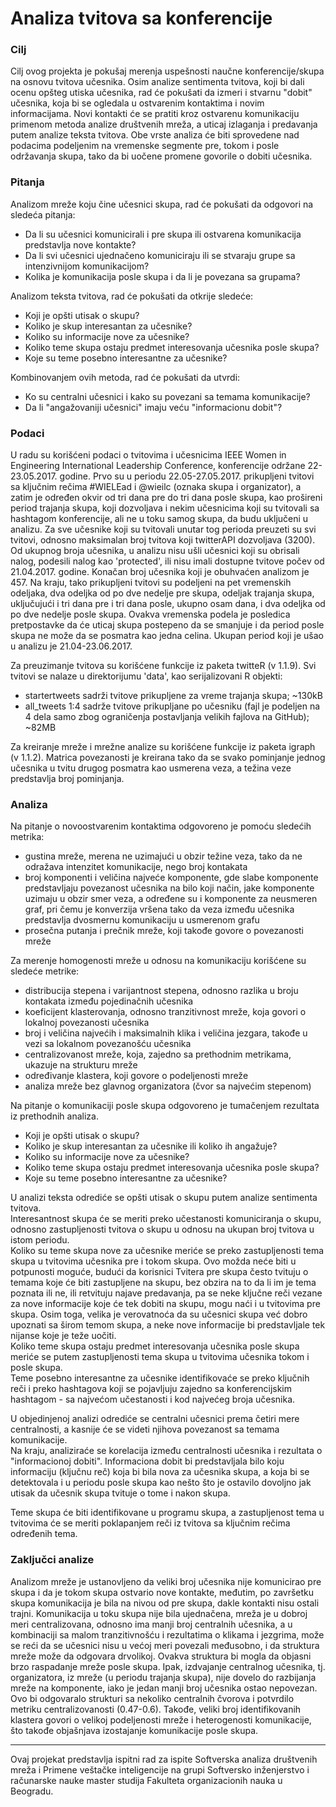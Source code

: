 # Analiza tvitova sa konferencije 



### Cilj 

Cilj ovog projekta je pokušaj merenja uspešnosti naučne konferencije/skupa na osnovu tvitova učesnika. Osim analize sentimenta tvitova, koji bi dali ocenu opšteg utiska učesnika, rad će pokušati da izmeri i stvarnu "dobit" učesnika, koja bi se ogledala u ostvarenim kontaktima i novim informacijama. Novi kontakti će se pratiti kroz ostvarenu komunikaciju primenom metoda analize društvenih mreža, a uticaj izlaganja i predavanja putem analize teksta tvitova. Obe vrste analiza će biti sprovedene nad podacima podeljenim na vremenske segmente pre, tokom i posle održavanja skupa, tako da bi uočene promene govorile o dobiti učesnika.  



### Pitanja

Analizom mreže koju čine učesnici skupa, rad će pokušati da odgovori na sledeća pitanja:

* Da li su učesnici komunicirali i pre skupa ili ostvarena komunikacija predstavlja nove kontakte?
* Da li svi učesnici ujednačeno komuniciraju ili se stvaraju grupe sa intenzivnijom komunikacijom?
* Kolika je komunikacija posle skupa i da li je povezana sa grupama?

Analizom teksta tvitova, rad će pokušati da otkrije sledeće:

* Koji je opšti utisak o skupu?
* Koliko je skup interesantan za učesnike?
* Koliko su informacije nove za učesnike?
* Koliko teme skupa ostaju predmet interesovanja učesnika posle skupa?
* Koje su teme posebno interesantne za učesnike?

Kombinovanjem ovih metoda, rad će pokušati da utvrdi:

* Ko su centralni učesnici i kako su povezani sa temama komunikacije?
* Da li "angažovaniji učesnici" imaju veću "informacionu dobit"? 



### Podaci

U radu su korišćeni podaci o tvitovima i učesnicima IEEE Women in Engineering International Leadership Conference, konferencije održane 22-23.05.2017. godine. Prvo su u periodu 22.05-27.05.2017. prikupljeni tvitovi sa ključnim rečima #WIELEad i @wieilc (oznaka skupa i organizator), a zatim je određen okvir od tri dana pre do tri dana posle skupa, kao prošireni period trajanja skupa, koji dozvoljava i nekim učesnicima koji su tvitovali sa hashtagom konferencije, ali ne u toku samog skupa, da budu uključeni u analizu. Za sve učesnike koji su tvitovali unutar tog perioda preuzeti su svi tvitovi, odnosno maksimalan broj tvitova koji twitterAPI dozvoljava (3200). Od ukupnog broja učesnika, u analizu nisu ušli učesnici koji su obrisali nalog, podesili nalog kao 'protected', ili nisu imali dostupne tvitove počev od 21.04.2017. godine. Konačan broj učesnika koji je obuhvaćen analizom je 457. Na kraju, tako prikupljeni tvitovi su podeljeni na pet vremenskih odeljaka, dva odeljka od po dve nedelje pre skupa, odeljak trajanja skupa, uključujući i tri dana pre i tri dana posle, ukupno osam dana, i dva odeljka od po dve nedelje posle skupa. Ovakva vremenska podela je posledica pretpostavke da će uticaj skupa postepeno da se smanjuje i da period posle skupa ne može da se posmatra kao jedna celina. Ukupan period koji je ušao u analizu je 21.04-23.06.2017.

Za preuzimanje tvitova su korišćene funkcije iz paketa twitteR (v 1.1.9).
Svi tvitovi se nalaze u direktorijumu 'data', kao serijalizovani R objekti:
* startertweets sadrži tvitove prikupljene za vreme trajanja skupa; ~130kB
* all_tweets 1:4 sadrže tvitove prikupljane po učesniku (fajl je podeljen na 4 dela samo zbog ograničenja postavljanja velikih fajlova na GitHub); ~82MB

Za kreiranje mreže i mrežne analize su korišćene funkcije iz paketa igraph (v 1.1.2). Matrica povezanosti je kreirana tako da se svako pominjanje jednog učesnika u tvitu drugog posmatra kao usmerena veza, a težina veze predstavlja broj pominjanja.  



### Analiza

Na pitanje o novoostvarenim kontaktima odgovoreno je pomoću sledećih metrika:  
* gustina mreže, merena ne uzimajući u obzir težine veza, tako da ne odražava intenzitet komunikacije, nego broj kontakata
* broj komponenti i veličina najveće komponente, gde slabe komponente predstavljaju povezanost učesnika na bilo koji način, jake komponente uzimaju u obzir smer veza, a određene su i komponente za neusmeren graf, pri čemu je konverzija vršena tako da veza između učesnika predstavlja dvosmernu komunikaciju u usmerenom grafu
* prosečna putanja i prečnik mreže, koji takođe govore o povezanosti mreže  

Za merenje homogenosti mreže u odnosu na komunikaciju korišćene su sledeće metrike:  
* distribucija stepena i varijantnost stepena, odnosno razlika u broju kontakata između pojedinačnih učesnika
* koeficijent klasterovanja, odnosno tranzitivnost mreže, koja govori o lokalnoj povezanosti učesnika
* broj i veličina najvećih i maksimalnih klika i veličina jezgara, takođe u vezi sa lokalnom povezanošću učesnika
* centralizovanost mreže, koja, zajedno sa prethodnim metrikama, ukazuje na strukturu mreže
* određivanje klastera, koji govore o podeljenosti mreže
* analiza mreže bez glavnog organizatora (čvor sa najvećim stepenom)  

Na pitanje o komunikaciji posle skupa odgovoreno je tumačenjem rezultata iz prethodnih analiza.  
* Koji je opšti utisak o skupu?
* Koliko je skup interesantan za učesnike ili koliko ih angažuje?
* Koliko su informacije nove za učesnike?
* Koliko teme skupa ostaju predmet interesovanja učesnika posle skupa?
* Koje su teme posebno interesantne za učesnike?  

U analizi teksta odrediće se opšti utisak o skupu putem analize sentimenta tvitova.  
Interesantnost skupa će se meriti preko učestanosti komuniciranja o skupu, odnosno zastupljenosti tvitova o skupu u odnosu na ukupan broj tvitova u istom periodu.  
Koliko su teme skupa nove za učesnike meriće se preko zastupljenosti tema skupa u tvitovima učesnika pre i tokom skupa. Ovo možda neće biti u potpunosti moguće, budući da korisnici Tvitera pre skupa često tvituju o temama koje će biti zastupljene na skupu, bez obzira na to da li im je tema poznata ili ne, ili retvituju najave predavanja, pa se neke ključne reči vezane za nove informacije koje će tek dobiti na skupu, mogu naći i u tvitovima pre skupa. Osim toga, velika je verovatnoća da su učesnici skupa već dobro upoznati sa širom temom skupa, a neke nove informacije bi predstavljale tek nijanse koje je teže uočiti.  
Koliko teme skupa ostaju predmet interesovanja učesnika posle skupa meriće se putem zastupljenosti tema skupa u tvitovima učesnika tokom i posle skupa.  
Teme posebno interesantne za učesnike identifikovaće se preko ključnih reči i preko hashtagova koji se pojavljuju zajedno sa konferencijskim hashtagom - sa najvećom učestanosti i kod najvećeg broja učesnika.  


U objedinjenoj analizi odrediće se centralni učesnici prema četiri mere centralnosti, a kasnije će se videti njihova povezanost sa temama komunikacije.  
Na kraju, analiziraće se korelacija između centralnosti učesnika i rezultata o "informacionoj dobiti". Informaciona dobit bi predstavljala bilo koju informaciju (ključnu reč) koja bi bila nova za učesnika skupa, a koja bi se detektovala i u periodu posle skupa kao nešto što je ostavilo dovoljno jak utisak da učesnik skupa tvituje o tome i nakon skupa.  


Teme skupa će biti identifikovane u programu skupa, a zastupljenost tema u tvitovima će se meriti poklapanjem reči iz tvitova sa ključnim rečima određenih tema.  



### Zaključci analize

Analizom mreže je ustanovljeno da veliki broj učesnika nije komunicirao pre skupa i da je tokom skupa ostvario nove kontakte, međutim, po završetku skupa komunikacija je bila na nivou od pre skupa, dakle kontakti nisu ostali trajni. Komunikacija u toku skupa nije bila ujednačena, mreža je u dobroj meri centralizovana, odnosno ima manji broj centralnih učesnika, a u kombinaciji sa malom tranzitivnošću i rezultatima o klikama i jezgrima, može se reći da se učesnici nisu u većoj meri povezali međusobno, i da struktura mreže može da odgovara drvolikoj. Ovakva struktura bi mogla da objasni brzo raspadanje mreže posle skupa. Ipak, izdvajanje centralnog učesnika, tj. organizatora, iz mreže (u periodu trajanja skupa), nije dovelo do razbijanja mreže na komponente, iako je jedan manji broj učesnika ostao nepovezan. Ovo bi odgovaralo strukturi sa nekoliko centralnih čvorova i potvrdilo metriku centralizovanosti (0.47-0.6). Takođe, veliki broj identifikovanih klastera govori o velikoj podeljenosti mreže i heterogenosti komunikacije, što takođe objašnjava izostajanje komunikacije posle skupa.  



***
Ovaj projekat predstavlja ispitni rad za ispite Softverska analiza društvenih mreža i Primene veštačke inteligencije na grupi Softversko inženjerstvo i računarske nauke master studija Fakulteta organizacionih nauka u Beogradu.
